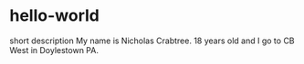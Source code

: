 # hello-world
short description
My name is Nicholas Crabtree. 18 years old and I go to CB West in Doylestown PA. 
